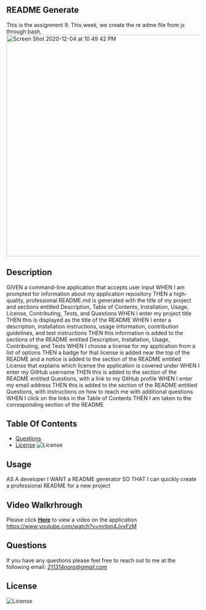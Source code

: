 ## README Generate
 This is the assignment 9. This week, we create the re
adme file from js through bash.
<img width="578" alt="Screen Shot 2020-12-04 at 10 49 42 PM" src="https://user-images.githubusercontent.com/59670255/101233048-c5147500-3683-11eb-8cef-50a9a6e47b91.png">
  ## Description
GIVEN a command-line application that accepts user input
WHEN I am prompted for information about my application repository
THEN a high-quality, professional README.md is generated with the title of my project and sections entitled Description, Table of Contents, Installation, Usage, License, Contributing, Tests, and Questions
WHEN I enter my project title
THEN this is displayed as the title of the README
WHEN I enter a description, installation instructions, usage information, contribution guidelines, and test instructions
THEN this information is added to the sections of the README entitled Description, Installation, Usage, Contributing, and Tests
WHEN I choose a license for my application from a list of options
THEN a badge for that license is added near the top of the README and a notice is added to the section of the README entitled License that explains which license the application is covered under
WHEN I enter my GitHub username
THEN this is added to the section of the README entitled Questions, with a link to my GitHub profile
WHEN I enter my email address
THEN this is added to the section of the README entitled Questions, with instructions on how to reach me with additional questions
WHEN I click on the links in the Table of Contents
THEN I am taken to the corresponding section of the README

  ## Table Of Contents

  - [Questions](#Questions)
  - [License](#License)
  ![License](https://img.shields.io/badge/License%3A-MIT-darkgreen.svg)
 

## Usage
AS A developer
I WANT a README generator
SO THAT I can quickly create a professional README for a new project

  ## Video Walkrhrough
  Please click  **[Here](https://www.youtube.com/watch?v=mrbm4JvxFzM)** to view a video on the application
  https://www.youtube.com/watch?v=mrbm4JvxFzM
  ## Questions
 
  If you have any questions please feel free to reach out to me at the following email: *211314nora@gmail.com*
  ## License
  ![License](https://img.shields.io/badge/License%3A-MIT-darkgreen.svg)
  

